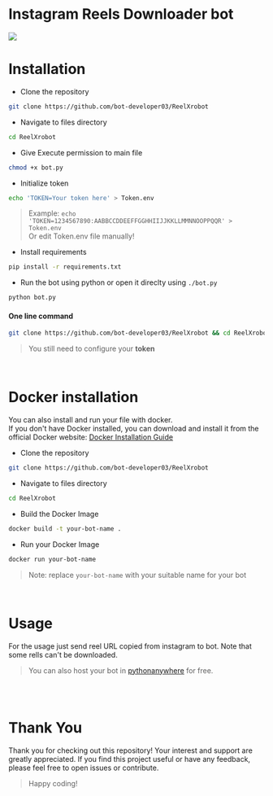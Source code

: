 # Instagram Reels Downloader bot

<img src="https://www.pngmart.com/files/13/Instagram-Logo-Transparent-Images-PNG.png"/>

# Installation
+ Clone the repository
```bash
git clone https://github.com/bot-developer03/ReelXrobot
```
+ Navigate to files directory
```bash
cd ReelXrobot
```
+ Give Execute permission to main file
```bash
chmod +x bot.py
```
+ Initialize token
```bash
echo 'TOKEN=Your token here' > Token.env
```
> Example: `echo 'TOKEN=1234567890:AABBCCDDEEFFGGHHIIJJKKLLMMNNOOPPQQR' > Token.env`                                       
> Or edit Token.env file manually!
+ Install requirements
```bash
pip install -r requirements.txt
```
+ Run the bot using python or open it direclty using `./bot.py`
```bash
python bot.py
```
#### One line command
```bash
git clone https://github.com/bot-developer03/ReelXrobot && cd ReelXrobot && chmod +x bot.py && pip install -r requirements.txt
```
> You still need to configure your **token**

<br>

# Docker installation
You can also install and run your file with docker. <br>
If you don't have Docker installed, you can download and install it from the official Docker website: [Docker Installation Guide](https://docs.docker.com/get-docker/)
+ Clone the repository
```bash
git clone https://github.com/bot-developer03/ReelXrobot 
```
+ Navigate to files directory
```bash
cd ReelXrobot 
``` 
+ Build the Docker Image
```bash
docker build -t your-bot-name .
```
+ Run your Docker Image
```bash
docker run your-bot-name
```
> Note: replace `your-bot-name` with your suitable name for your bot

<br>

# Usage
For the usage just send reel URL copied from instagram to bot. Note that some rells can't be downloaded.
> You can also host your bot in [pythonanywhere](https://www.pythonanywhere.com) for free.

<br><br>

# Thank You
Thank you for checking out this repository! Your interest and support are greatly appreciated. If you find this project useful or have any feedback, please feel free to open issues or contribute.
> Happy coding!

